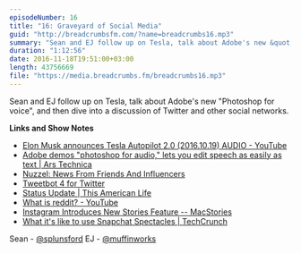 ```yaml
---
episodeNumber: 16
title: "16: Graveyard of Social Media"
guid: "http://breadcrumbsfm.com/?name=breadcrumbs16.mp3"
summary: "Sean and EJ follow up on Tesla, talk about Adobe's new &quot;Photoshop for voice&quot;, and then dive into a discussion of Twitter and other social networks."
duration: "1:12:56"
date: 2016-11-18T19:51:00+03:00
length: 43756669
file: "https://media.breadcrumbs.fm/breadcrumbs16.mp3"
---
```

Sean and EJ follow up on Tesla, talk about Adobe's new "Photoshop for voice", and then dive into a discussion of Twitter and other social networks.

**Links and Show Notes** 
- [Elon Musk announces Tesla Autopilot 2.0 (2016.10.19) AUDIO - YouTube](http://youtu.be/8VEOhBcQp_0)
- [ Adobe demos "photoshop for audio," lets you edit speech as easily as text | Ars Technica](http://arstechnica.com/information-technology/2016/11/adobe-voco-photoshop-for-audio-speech-editing/)
- [ Nuzzel: News From Friends And Influencers](https://geo.itunes.apple.com/us/app/nuzzel-news-from-friends-influencers/id692285770)
- [ Tweetbot 4 for Twitter](https://geo.itunes.apple.com/us/app/tweetbot-4-for-twitter/id1018355599)
- [ Status Update | This American Life](https://www.thisamericanlife.org/radio-archives/episode/573/status-update)
- [What is reddit? - YouTube](http://youtu.be/tlI022aUWQQ)
- [ Instagram Introduces New Stories Feature -- MacStories](https://www.macstories.net/news/instagram-introduces-new-stories-feature/)
- [ What it's like to use Snapchat Spectacles | TechCrunch](https://techcrunch.com/2016/11/10/what-its-like-to-use-snapchat-spectacles/)

Sean - [@splunsford](https://twitter.com/splunsford) EJ - [@muffinworks](https://twitter.com/muffinworks)
